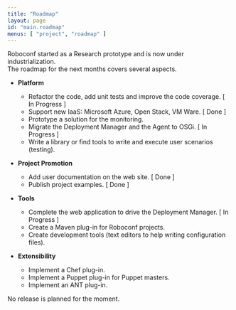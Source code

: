 ```yaml
---
title: "Roadmap"
layout: page
id: "main.roadmap"
menus: [ "project", "roadmap" ]
---
```


Roboconf started as a Research prototype and is now under industrialization.  
The roadmap for the next months covers several aspects.

* **Platform**

    * Refactor the code, add unit tests and improve the code coverage. <span class="roadmap-in-progress">[ In Progress ]</span>
    * Support new IaaS: Microsoft Azure, Open Stack, VM Ware. <span class="roadmap-done">[ Done ]</span>
    * Prototype a solution for the monitoring.
    * Migrate the Deployment Manager and the Agent to OSGi. <span class="roadmap-in-progress">[ In Progress ]</span>
    * Write a library or find tools to write and execute user scenarios (testing). 

* **Project Promotion**

    * Add user documentation on the web site. <span class="roadmap-done">[ Done ]</span>
    * Publish project examples. <span class="roadmap-done">[ Done ]</span>

* **Tools**

    * Complete the web application to drive the Deployment Manager. <span class="roadmap-in-progress">[ In Progress ]</span>
    * Create a Maven plug-in for Roboconf projects.
    * Create development tools (text editors to help writing configuration files).

* **Extensibility**

    * Implement a Chef plug-in.
    * Implement a Puppet plug-in for Puppet masters.
    * Implement an ANT plug-in.

No release is planned for the moment.
